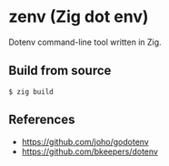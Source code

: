 # zenv (Zig dot env)

Dotenv command-line tool written in Zig.

## Build from source

```
$ zig build
```

## References

* https://github.com/joho/godotenv
* https://github.com/bkeepers/dotenv
